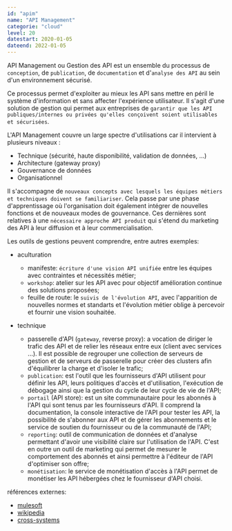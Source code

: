 ```yaml
---
id: "apim"
name: "API Management"
categorie: "cloud"
level: 20
datestart: 2020-01-05
dateend: 2022-01-05
---
```


API Management ou Gestion des API est un ensemble du processus de `conception`, de `publication`, de `documentation` et d'`analyse des API` au sein d'un environnement sécurisé. 

Ce processus permet d'exploiter au mieux les API sans mettre en péril le système d'information et sans affecter l'expérience utilisateur. Il s'agit d'une solution de gestion qui permet aux entreprises de `garantir que les API publiques/internes ou privées qu'elles conçoivent soient utilisables et sécurisées`.

L'API Management couvre un large spectre d'utilisations car il intervient à plusieurs niveaux :
- Technique (sécurité, haute disponibilité, validation de données, …)
- Architecture (gateway proxy)
- Gouvernance de données
- Organisationnel

Il s'accompagne de `nouveaux concepts avec lesquels les équipes métiers et techniques doivent se familiariser`. Cela passe par une phase d'apprentissage où l'organisation doit également intégrer de nouvelles fonctions et de nouveaux modes de gouvernance. Ces dernières sont relatives à une `nécessaire approche API produit` qui s'étend du marketing des API à leur diffusion et à leur commercialisation.

Les outils de gestions peuvent comprendre, entre autres exemples:
- aculturation
  - manifeste: `écriture d'une vision API unifiée` entre les équipes avec contraintes et nécessités métier;
  - `workshop`: atelier sur les API avec pour objectif amélioration continue des solutions proposées;
  - feuille de route: le `suivis de l'évolution API`, avec l'apparition de nouvelles normes et standarts et l'évolution métier oblige à percevoir et fournir une vision souhaitée.
  

- technique
  - passerelle d'API (`gateway`, reverse proxy): a vocation de diriger le trafic des API et de relier les réseaux entre eux (client avec services ...). Il est possible de regrouper une collection de serveurs de gestion et de serveurs de passerelle pour créer des clusters afin d'équilibrer la charge et d'isoler le trafic;
  - `publication`: est l'outil que les fournisseurs d'API utilisent pour définir les API, leurs politiques d'accès et d'utilisation, l'exécution de débogage ainsi que la gestion du cycle de leur cycle de vie de l'API;
  - `portail` (API store): est un site communautaire pour les abonnés à l'API qui sont tenus par les fournisseurs d'API. Il comprend la documentation, la console interactive de l'API pour tester les API, la possibilité de s'abonner aux API et de gérer les abonnements et le service de soutien du fournisseur ou de la communauté de l'API;
  - `reporting`: outil de communication de données et d'analyse permettant d'avoir une visibilité claire sur l'utilisation de l'API. C'est en outre un outil de marketing qui permet de mesurer le comportement des abonnés et ainsi permettre à l'éditeur de l'API d'optimiser son offre;
  - `monétisation`: le service de monétisation d'accès à l'API permet de monétiser les API hébergées chez le fournisseur d'API choisi.

références externes:
- [mulesoft](https://www.mulesoft.com/fr/resources/api/what-is-api-management)
- [wikipedia](https://fr.wikipedia.org/wiki/API_management)
- [cross-systems](https://cross-systems.ch/actualites/api-management/)
